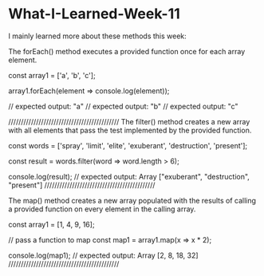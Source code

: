 # What-I-Learned-Week-11
I mainly learned more about these methods this week: 

The forEach() method executes a provided function once for each array element.

const array1 = ['a', 'b', 'c'];

array1.forEach(element => console.log(element));

// expected output: "a"
// expected output: "b"
// expected output: "c"

////////////////////////////////////////////
The filter() method creates a new array with all elements that pass the test implemented by the provided function.

const words = ['spray', 'limit', 'elite', 'exuberant', 'destruction', 'present'];

const result = words.filter(word => word.length > 6);

console.log(result);
// expected output: Array ["exuberant", "destruction", "present"]
////////////////////////////////////////////


The map() method creates a new array populated with the results of calling a provided function on every element in the calling array.

const array1 = [1, 4, 9, 16];

// pass a function to map
const map1 = array1.map(x => x * 2);

console.log(map1);
// expected output: Array [2, 8, 18, 32]
////////////////////////////////////////////









